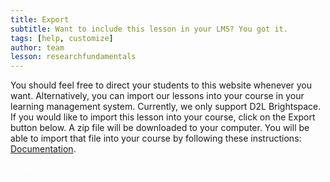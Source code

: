 ```yaml
---
title: Export
subtitle: Want to include this lesson in your LMS? You got it.
tags: [help, customize]
author: team
lesson: researchfundamentals
---
```


You should feel free to direct your students to this website whenever you want. Alternatively, you can import our lessons into your course in your learning management system. Currently, we only support D2L Brightspace. If you would like to import this lesson into your course, click on the Export button below. A zip file will be downloaded to your computer. You will be able to import that file into your course by following these instructions: <a href="https://brocku-my.sharepoint.com/:w:/g/personal/cmurgu_brocku_ca/EV6pholAobVLi61JL3thBZsBIrjaD-v_sRks54KhHQG2-g?e=wmFzVj">Documentation</a>.

<a href="#" class="uk-button uk-button-danger" style="color: white;">Export</a>